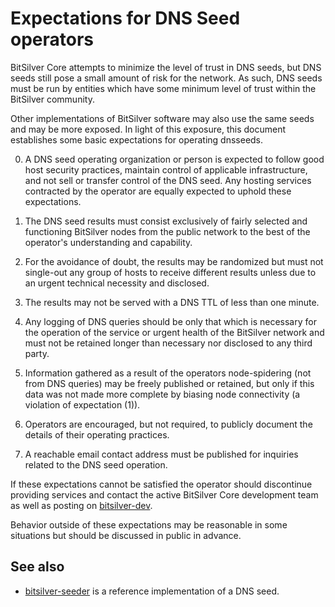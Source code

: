 Expectations for DNS Seed operators
====================================

BitSilver Core attempts to minimize the level of trust in DNS seeds,
but DNS seeds still pose a small amount of risk for the network.
As such, DNS seeds must be run by entities which have some minimum
level of trust within the BitSilver community.

Other implementations of BitSilver software may also use the same
seeds and may be more exposed. In light of this exposure, this
document establishes some basic expectations for operating dnsseeds.

0. A DNS seed operating organization or person is expected to follow good
host security practices, maintain control of applicable infrastructure,
and not sell or transfer control of the DNS seed. Any hosting services
contracted by the operator are equally expected to uphold these expectations.

1. The DNS seed results must consist exclusively of fairly selected and
functioning BitSilver nodes from the public network to the best of the
operator's understanding and capability.

2. For the avoidance of doubt, the results may be randomized but must not
single-out any group of hosts to receive different results unless due to an
urgent technical necessity and disclosed.

3. The results may not be served with a DNS TTL of less than one minute.

4. Any logging of DNS queries should be only that which is necessary
for the operation of the service or urgent health of the BitSilver
network and must not be retained longer than necessary nor disclosed
to any third party.

5. Information gathered as a result of the operators node-spidering
(not from DNS queries) may be freely published or retained, but only
if this data was not made more complete by biasing node connectivity
(a violation of expectation (1)).

6. Operators are encouraged, but not required, to publicly document the
details of their operating practices.

7. A reachable email contact address must be published for inquiries
related to the DNS seed operation.

If these expectations cannot be satisfied the operator should
discontinue providing services and contact the active BitSilver
Core development team as well as posting on
[bitsilver-dev](https://lists.linuxfoundation.org/mailman/listinfo/bitsilver-dev).

Behavior outside of these expectations may be reasonable in some
situations but should be discussed in public in advance.

See also
----------
- [bitsilver-seeder](https://github.com/sipa/bitsilver-seeder) is a reference implementation of a DNS seed.
